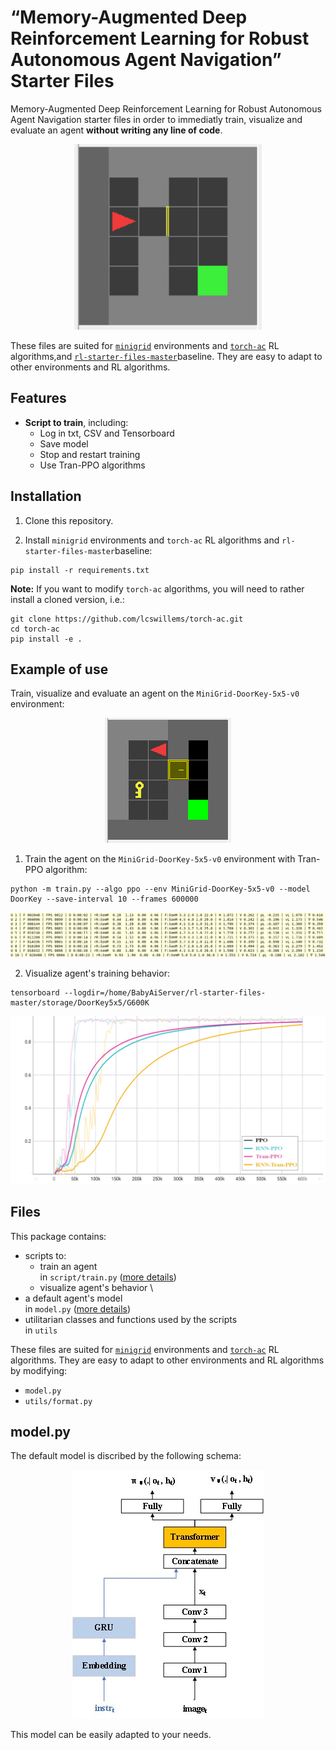 # “Memory-Augmented Deep Reinforcement Learning for Robust Autonomous Agent Navigation” Starter Files

Memory-Augmented Deep Reinforcement Learning for Robust Autonomous Agent Navigation starter files in order to immediatly train, visualize and evaluate an agent **without writing any line of code**.

<p align="center">
    <img width="300" src="README-rsrc/visualize-doorkey.gif">
</p>

These files are suited for [`minigrid`](https://github.com/Farama-Foundation/Minigrid) environments and [`torch-ac`](https://github.com/lcswillems/torch-ac) RL algorithms,and [`rl-starter-files-master`](https://github.com/lcswillems/rl-starter-files)baseline. They are easy to adapt to other environments and RL algorithms. 
## Features
- **Script to train**, including:
  - Log in txt, CSV and Tensorboard
  - Save model
  - Stop and restart training
  - Use  Tran-PPO algorithms


## Installation

1. Clone this repository.

2. Install `minigrid` environments and `torch-ac` RL algorithms and  `rl-starter-files-master`baseline:

```
pip install -r requirements.txt
```

**Note:** If you want to modify `torch-ac` algorithms, you will need to rather install a cloned version, i.e.:
```
git clone https://github.com/lcswillems/torch-ac.git
cd torch-ac
pip install -e .
```

## Example of use

Train, visualize and evaluate an agent on the `MiniGrid-DoorKey-5x5-v0` environment:

<p align="center"><img src="README-rsrc/doorkey.png"></p>

1. Train the agent on the `MiniGrid-DoorKey-5x5-v0` environment with Tran-PPO algorithm:

```
python -m train.py --algo ppo --env MiniGrid-DoorKey-5x5-v0 --model DoorKey --save-interval 10 --frames 600000
```

<p align="center"><img src="README-rsrc/train-terminal-logs.png"></p>

2. Visualize agent's training behavior:

```
tensorboard --logdir=/home/BabyAiServer/rl-starter-files-master/storage/DoorKey5x5/G600K
```

<p align="center"><img src="README-rsrc/Doorkey.jpg"></p>




## Files

This package contains:
- scripts to:
  - train an agent \
  in `script/train.py` ([more details](#scripts-train))
  - visualize agent's behavior \
- a default agent's model \
in `model.py` ([more details](#model))
- utilitarian classes and functions used by the scripts \
in `utils`

These files are suited for [`minigrid`](https://github.com/Farama-Foundation/Minigrid) environments and [`torch-ac`](https://github.com/lcswillems/torch-ac) RL algorithms. They are easy to adapt to other environments and RL algorithms by modifying:
- `model.py`
- `utils/format.py`



<h2 id="model">model.py</h2>

The default model is discribed by the following schema:

<p align="center"><img src="README-rsrc/Model.jpg"></p>


This model can be easily adapted to your needs.
